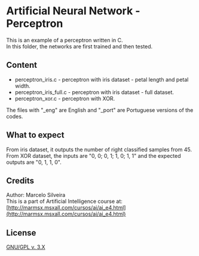 # Artificial Neural Network - Perceptron

This is an example of a perceptron written in C. <br />
In this folder, the networks are first trained and then tested.

## Content

* perceptron_iris.c - perceptron with iris dataset - petal length and petal width.
* perceptron_iris_full.c - perceptron with iris dataset - full dataset.
* perceptron_xor.c - perceptron with XOR.

The files with "_eng" are English and "_port" are Portuguese versions of the codes.


## What to expect

From iris dataset, it outputs the number of right classified samples from 45. <br />
From XOR dataset, the inputs are "0, 0; 0, 1; 1, 0; 1, 1" and the expected outputs are "0, 1, 1, 0".

## Credits

Author: Marcelo Silveira <br />
This is a part of Artificial Intelligence course at: [http://marmsx.msxall.com/cursos/ai/ai_e4.html](http://marmsx.msxall.com/cursos/ai/ai_e4.html)

## License
[GNU/GPL v. 3.X](http://www.gnu.org/licenses/gpl-3.0.txt)

